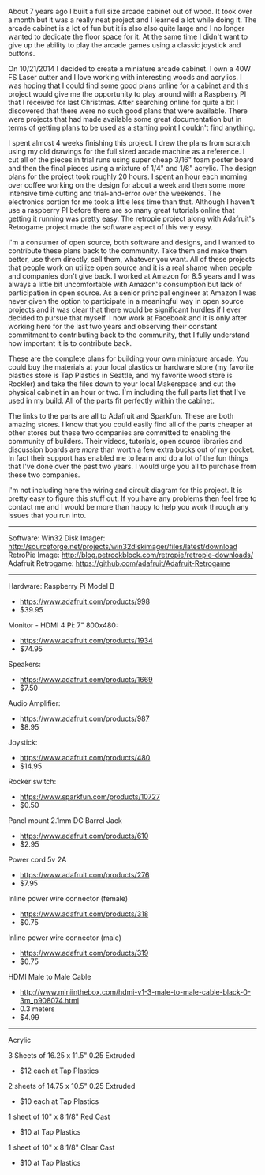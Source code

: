 
About 7 years ago I built a full size arcade cabinet out of wood.  It took over a month but it was a really neat project and I learned a lot while doing it.  The arcade cabinet is a lot of fun but it is also also quite large and I no longer wanted to dedicate the floor space for it.  At the same time I didn't want to give up the ability to play the arcade games using a classic joystick and buttons.  

On 10/21/2014 I decided to create a miniature arcade cabinet.  I own a 40W FS Laser cutter and I love working with interesting woods and acrylics.  I was hoping that I could find some good plans online for a cabinet and this project would give me the opportunity to play around with a Raspberry PI that I received for last Christmas.  After searching online for quite a bit I discovered that there were no such good plans that were available.  There were projects that had made available some great documentation but in terms of getting plans to be used as a starting point I couldn't find anything.  

I spent almost 4 weeks finishing this project.  I drew the plans from scratch using my old drawings for the full sized arcade machine as a reference.  I cut all of the pieces in trial runs using super cheap 3/16" foam poster board and then the final pieces using a mixture of 1/4" and 1/8" acrylic.  The design plans for the project took roughly 20 hours.  I spent an hour each morning over coffee working on the design for about a week and then some more intensive time cutting and trial-and-error over the weekends.  The electronics portion for me took a little less time than that.  Although I haven't use a raspberry PI before there are so many great tutorials online that getting it running was pretty easy.  The retropie project along with Adafruit's Retrogame project made the software aspect of this very easy.  

I'm a consumer of open source, both software and designs, and I wanted to contribute these plans back to the community.  Take them and make them better, use them directly, sell them, whatever you want.  All of these projects that people work on utilize open source and it is a real shame when people and companies don't give back.  I worked at Amazon for 8.5 years and I was always a little bit uncomfortable with Amazon's consumption but lack of participation in open source.  As a senior principal engineer at Amazon I was never given the option to participate in a meaningful way in open source projects and it was clear that there would be significant hurdles if I ever decided to pursue that myself.  I now work at Facebook and it is only after working here for the last two years and observing their constant commitment to contributing back to the community, that I fully understand how important it is to contribute back.  

These are the complete plans for building your own miniature arcade.  You could buy the materials at your local plastics or hardware store (my favorite plastics store is Tap Plastics in Seattle, and my favorite wood store is Rockler) and take the files down to your local Makerspace and cut the physical cabinet in an hour or two.  I'm including the full parts list that I've used in my build.  All of the parts fit perfectly within the cabinet.  

The links to the parts are all to Adafruit and Sparkfun.  These are both amazing stores.  I know that you could easily find all of the parts cheaper at other stores but these two companies are committed to enabling the community of builders.  Their videos, tutorials, open source libraries and discussion boards are _more_ than worth a few extra bucks out of my pocket.  In fact their support has enabled me to learn and do a lot of the fun things that I've done over the past two years.  I would urge you all to purchase from these two companies.

I'm not including here the wiring and circuit diagram for this project.  It is pretty easy to figure this stuff out.  If you have any problems then feel free to contact me and I would be more than happy to help you work through any issues that you run into.

---

Software:
Win32 Disk Imager:  http://sourceforge.net/projects/win32diskimager/files/latest/download
RetroPie Image:  http://blog.petrockblock.com/retropie/retropie-downloads/
Adafruit Retrogame: https://github.com/adafruit/Adafruit-Retrogame

---

Hardware:
Raspberry Pi Model B
 - https://www.adafruit.com/products/998
 - $39.95

Monitor - HDMI 4 Pi: 7" 800x480:
 - https://www.adafruit.com/products/1934
 - $74.95

Speakers:
 - https://www.adafruit.com/products/1669
 - $7.50  

Audio Amplifier:
 - https://www.adafruit.com/products/987
 - $8.95

Joystick:
 - https://www.adafruit.com/products/480
 - $14.95

Rocker switch:
 - https://www.sparkfun.com/products/10727
 - $0.50

Panel mount 2.1mm DC Barrel Jack
 - https://www.adafruit.com/products/610
 - $2.95

Power cord 5v 2A
 - https://www.adafruit.com/products/276
 - $7.95

Inline power wire connector (female)
 - https://www.adafruit.com/products/318
 - $0.75

Inline power wire connector (male)
 - https://www.adafruit.com/products/319
 - $0.75

HDMI Male to Male Cable
 - http://www.miniinthebox.com/hdmi-v1-3-male-to-male-cable-black-0-3m_p908074.html
 - 0.3 meters
 - $4.99

---

Acrylic
 
3 Sheets of 16.25 x 11.5" 0.25 Extruded
 - $12 each at Tap Plastics

2 sheets of 14.75 x 10.5" 0.25 Extruded
 - $10 each at Tap Plastics

1 sheet of 10" x 8 1/8" Red Cast 
 - $10 at Tap Plastics

1 sheet of 10" x 8 1/8" Clear Cast 
 - $10 at Tap Plastics


